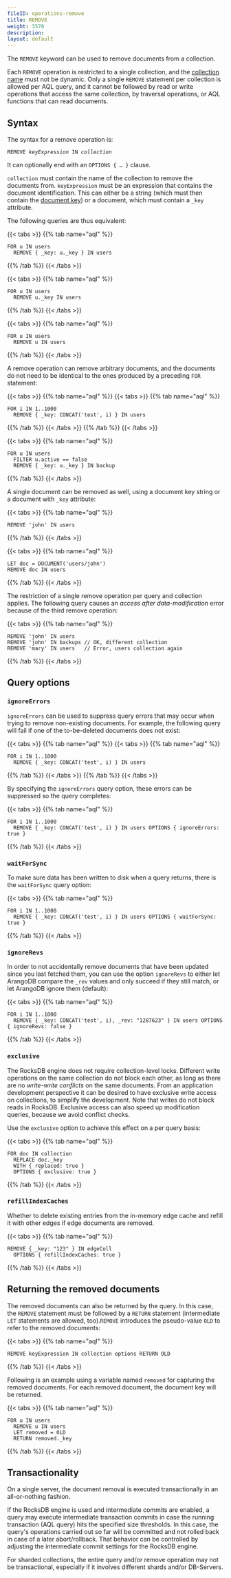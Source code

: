 ```yaml
---
fileID: operations-remove
title: REMOVE
weight: 3570
description: 
layout: default
---
```

The `REMOVE` keyword can be used to remove documents from a collection.

Each `REMOVE` operation is restricted to a single collection, and the 
[collection name](../../appendix/appendix-glossary#collection-name) must not be dynamic.
Only a single `REMOVE` statement per collection is allowed per AQL query, and 
it cannot be followed by read or write operations that access the same collection, by
traversal operations, or AQL functions that can read documents.

## Syntax

The syntax for a remove operation is:

<pre><code>REMOVE <em>keyExpression</em> IN <em>collection</em></code></pre>

It can optionally end with an `OPTIONS { … }` clause.

`collection` must contain the name of the collection to remove the documents 
from. `keyExpression` must be an expression that contains the document identification.
This can either be a string (which must then contain the
[document key](../../appendix/appendix-glossary#document-key)) or a
document, which must contain a `_key` attribute.

The following queries are thus equivalent:

{{< tabs >}}
{{% tab name="aql" %}}
```aql
FOR u IN users
  REMOVE { _key: u._key } IN users
```
{{% /tab %}}
{{< /tabs >}}

{{< tabs >}}
{{% tab name="aql" %}}
```aql
FOR u IN users
  REMOVE u._key IN users
```
{{% /tab %}}
{{< /tabs >}}

{{< tabs >}}
{{% tab name="aql" %}}
```aql
FOR u IN users
  REMOVE u IN users
```
{{% /tab %}}
{{< /tabs >}}

A remove operation can remove arbitrary documents, and the documents
do not need to be identical to the ones produced by a preceding `FOR` statement:

{{< tabs >}}
{{% tab name="aql" %}}
{{< tabs >}}
{{% tab name="aql" %}}
```aql
FOR i IN 1..1000
  REMOVE { _key: CONCAT('test', i) } IN users
```
{{% /tab %}}
{{< /tabs >}}
{{% /tab %}}
{{< /tabs >}}

{{< tabs >}}
{{% tab name="aql" %}}
```aql
FOR u IN users
  FILTER u.active == false
  REMOVE { _key: u._key } IN backup
```
{{% /tab %}}
{{< /tabs >}}

A single document can be removed as well, using a document key string or a
document with `_key` attribute:

{{< tabs >}}
{{% tab name="aql" %}}
```aql
REMOVE 'john' IN users
```
{{% /tab %}}
{{< /tabs >}}

{{< tabs >}}
{{% tab name="aql" %}}
```aql
LET doc = DOCUMENT('users/john')
REMOVE doc IN users
```
{{% /tab %}}
{{< /tabs >}}

The restriction of a single remove operation per query and collection
applies. The following query causes an _access after data-modification_
error because of the third remove operation:

{{< tabs >}}
{{% tab name="aql" %}}
```aql
REMOVE 'john' IN users
REMOVE 'john' IN backups // OK, different collection
REMOVE 'mary' IN users   // Error, users collection again
```
{{% /tab %}}
{{< /tabs >}}

## Query options

### `ignoreErrors`

`ignoreErrors` can be used to suppress query errors that may occur when trying to
remove non-existing documents. For example, the following query will fail if one
of the to-be-deleted documents does not exist:

{{< tabs >}}
{{% tab name="aql" %}}
{{< tabs >}}
{{% tab name="aql" %}}
```aql
FOR i IN 1..1000
  REMOVE { _key: CONCAT('test', i) } IN users
```
{{% /tab %}}
{{< /tabs >}}
{{% /tab %}}
{{< /tabs >}}

By specifying the `ignoreErrors` query option, these errors can be suppressed so 
the query completes:

{{< tabs >}}
{{% tab name="aql" %}}
```aql
FOR i IN 1..1000
  REMOVE { _key: CONCAT('test', i) } IN users OPTIONS { ignoreErrors: true }
```
{{% /tab %}}
{{< /tabs >}}

### `waitForSync`

To make sure data has been written to disk when a query returns, there is the `waitForSync` 
query option:

{{< tabs >}}
{{% tab name="aql" %}}
```aql
FOR i IN 1..1000
  REMOVE { _key: CONCAT('test', i) } IN users OPTIONS { waitForSync: true }
```
{{% /tab %}}
{{< /tabs >}}

### `ignoreRevs`

In order to not accidentally remove documents that have been updated since you last fetched
them, you can use the option `ignoreRevs` to either let ArangoDB compare the `_rev` values and 
only succeed if they still match, or let ArangoDB ignore them (default):

{{< tabs >}}
{{% tab name="aql" %}}
```aql
FOR i IN 1..1000
  REMOVE { _key: CONCAT('test', i), _rev: "1287623" } IN users OPTIONS { ignoreRevs: false }
```
{{% /tab %}}
{{< /tabs >}}

### `exclusive`

The RocksDB engine does not require collection-level locks. Different write
operations on the same collection do not block each other, as
long as there are no _write-write conflicts_ on the same documents. From an application
development perspective it can be desired to have exclusive write access on collections,
to simplify the development. Note that writes do not block reads in RocksDB.
Exclusive access can also speed up modification queries, because we avoid conflict checks.

Use the `exclusive` option to achieve this  effect on a per query basis:

{{< tabs >}}
{{% tab name="aql" %}}
```aql
FOR doc IN collection
  REPLACE doc._key
  WITH { replaced: true }
  OPTIONS { exclusive: true }
```
{{% /tab %}}
{{< /tabs >}}

### `refillIndexCaches`

Whether to delete existing entries from the in-memory edge cache and refill it
with other edges if edge documents are removed.

{{< tabs >}}
{{% tab name="aql" %}}
```aql
REMOVE { _key: "123" } IN edgeColl
  OPTIONS { refillIndexCaches: true }
```
{{% /tab %}}
{{< /tabs >}}

## Returning the removed documents

The removed documents can also be returned by the query. In this case, the
`REMOVE` statement must be followed by a `RETURN` statement (intermediate `LET`
statements are allowed, too).`REMOVE` introduces the pseudo-value `OLD` to
refer to the removed documents:

{{< tabs >}}
{{% tab name="aql" %}}
```aql
REMOVE keyExpression IN collection options RETURN OLD
```
{{% /tab %}}
{{< /tabs >}}

Following is an example using a variable named `removed` for capturing the removed
documents. For each removed document, the document key will be returned.

{{< tabs >}}
{{% tab name="aql" %}}
```aql
FOR u IN users
  REMOVE u IN users 
  LET removed = OLD 
  RETURN removed._key
```
{{% /tab %}}
{{< /tabs >}}

## Transactionality

On a single server, the document removal is executed transactionally in an
all-or-nothing fashion.

If the RocksDB engine is used and intermediate commits are enabled, a query may
execute intermediate transaction commits in case the running transaction (AQL
query) hits the specified size thresholds. In this case, the query's operations
carried out so far will be committed and not rolled back in case of a later
abort/rollback. That behavior can be controlled by adjusting the intermediate
commit settings for the RocksDB engine. 

For sharded collections, the entire query and/or remove operation may not be
transactional, especially if it involves different shards and/or DB-Servers.
